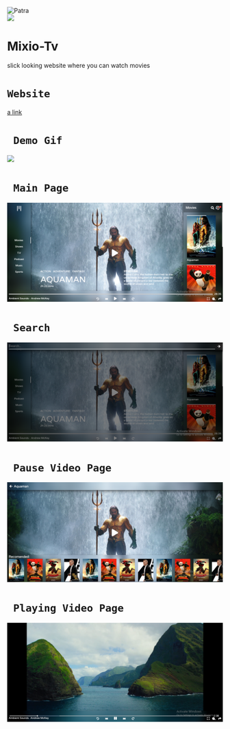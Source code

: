 ![Patra](https://img.shields.io/github/license/sairash/Patra)<br/>
<img src="screenshots/patra_logo.PNG"><br/>
# Mixio-Tv
 slick looking website where you can watch movies
 
 # `Website`
 
[a link](sairash.github.io/mixio-tv)
 
# ` Demo Gif`
<img src="screenshots/Demo Mixio-tv.gif"><br/>


# ` Main Page`
<img src="screenshots/main page.PNG"><br/>

# ` Search`
<img src="screenshots/search movies.PNG"><br/>

# ` Pause Video Page`
<img src="screenshots/paused or just about to play page.PNG"><br/>


# ` Playing Video Page`
<img src="screenshots/playing Video.PNG"><br/>
